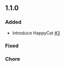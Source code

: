 ## 1.1.0

### Added

  - Introduce HappyCat [#3](https://github.com/vm-001/zoch/pull/3)

### Fixed


### Chore


